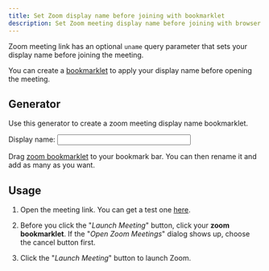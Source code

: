 ```yaml
---
title: Set Zoom display name before joining with bookmarklet
description: Set Zoom meeting display name before joining with browser bookmarklet; Zoom bookmarklet generator; Zoom meeting bookmarklet usage
---
```


Zoom meeting link has an optional `uname` query parameter that sets your display name before joining the meeting.

You can create a [bookmarklet](https://en.wikipedia.org/wiki/Bookmarklet) to apply your display name before opening the meeting.

## Generator

Use this generator to create a zoom meeting display name bookmarklet.

<div class="">
  <div class="flex items-center">
    <label class="block " for="uname">Display name:</label>
    <input class="block ml-2 p-2 border-2 border-gray-400 rounded-md dark:text-black" id="uname" size="30">
  </div>
  <p>Drag <a id="bookmarklet" class="p-1 border border-indigo-600 hover:bg-indigo-100 dark:hover:bg-indigo-900" href="">zoom bookmarklet</a> to your bookmark bar. You can then rename it and add as many as you want.</p>
  <script defer>
    function setHref(name) {
      const nameString = JSON.stringify(name);
      const href = `javascript:(function(){
        const searchParams = new URLSearchParams(window.location.search);
        searchParams.set("uname", ${nameString})
        window.location.search = searchParams;
      })()`
      document.getElementById("bookmarklet").href = encodeURI(href)
    }
    document.getElementById("uname").addEventListener("change", (e) => {
      setHref(e.target.value)
    })
    setHref("")
  </script>
</div>

## Usage

1. Open the meeting link. You can get a test one [here](https://zoom.us/test).

2. Before you click the "_Launch Meeting_" button, click your **zoom bookmarklet**. If the "_Open Zoom Meetings_" dialog shows up, choose the cancel button first.

3. Click the "_Launch Meeting_" button to launch Zoom.
